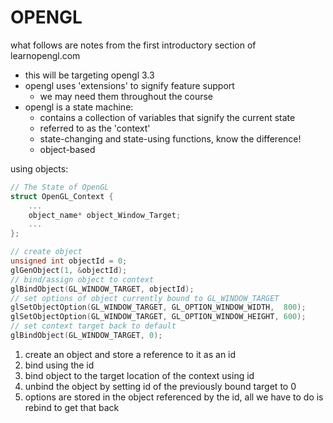 # OPENGL

what follows are notes from the first introductory section of learnopengl.com
* this will be targeting opengl 3.3
* opengl uses 'extensions' to signify feature support
  * we may need them throughout the course
* opengl is a state machine:
  * contains a collection of variables that signify the current state
  * referred to as the 'context'
  * state-changing and state-using functions, know the difference!
  * object-based

using objects:

```c++
// The State of OpenGL
struct OpenGL_Context {
  	...
  	object_name* object_Window_Target;
  	...  	
};

// create object
unsigned int objectId = 0;
glGenObject(1, &objectId);
// bind/assign object to context
glBindObject(GL_WINDOW_TARGET, objectId);
// set options of object currently bound to GL_WINDOW_TARGET
glSetObjectOption(GL_WINDOW_TARGET, GL_OPTION_WINDOW_WIDTH,  800);
glSetObjectOption(GL_WINDOW_TARGET, GL_OPTION_WINDOW_HEIGHT, 600);
// set context target back to default
glBindObject(GL_WINDOW_TARGET, 0);
```

1. create an object and store a reference to it as an id
2. bind using the id
3. bind object to the target location of the context using id
4. unbind the object by setting id of the previously bound target to 0
5. options are stored in the object referenced by the id, all we have to do is rebind to get that back